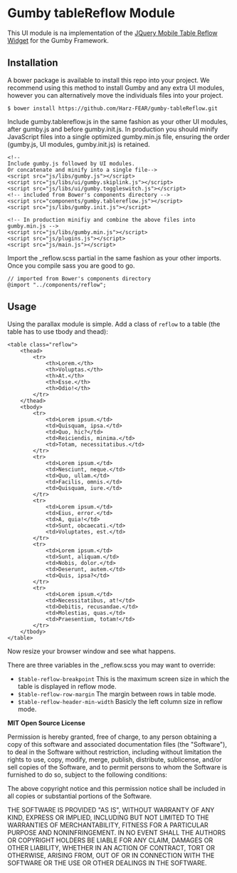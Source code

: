 Gumby tableReflow Module
=================

This UI module is na implementation of the [JQuery Mobile Table Reflow Widget](http://demos.jquerymobile.com/1.4.3/table-reflow/) for the Gumby Framework.

Installation
------------

A bower package is available to install this repo into your project. We recommend using this method to install Gumby and any extra UI modules, however you can alternatively move the individuals files into your project.

	$ bower install https://github.com/Harz-FEAR/gumby-tableReflow.git

Include gumby.tablereflow.js in the same fashion as your other UI modules, after gumby.js and before gumby.init.js. In production you should minify JavaScript files into a single optimized gumby.min.js file, ensuring the order (gumby.js, UI modules, gumby.init.js) is retained. 

	<!--
	Include gumby.js followed by UI modules.
	Or concatenate and minify into a single file-->
	<script src="js/libs/gumby.js"></script>
	<script src="js/libs/ui/gumby.skiplink.js"></script>
	<script src="js/libs/ui/gumby.toggleswitch.js"></script>
	<!-- included from Bower's components directory -->
	<script src="components/gumby.tablereflow.js"></script>
	<script src="js/libs/gumby.init.js"></script>
	
	<!-- In production minifiy and combine the above files into gumby.min.js -->
	<script src="js/libs/gumby.min.js"></script>
	<script src="js/plugins.js"></script>
	<script src="js/main.js"></script>
	
Import the _reflow.scss partial in the same fashion as your other imports. Once you compile sass you are good to go.

	// imported from Bower's components directory
	@import "../components/reflow";


Usage
-----

Using the parallax module is simple. Add a class of `reflow` to a table (the table has to use tbody and thead):

	<table class="reflow">
		<thead>
			<tr>
				<th>Lorem.</th>
				<th>Voluptas.</th>
				<th>At.</th>
				<th>Esse.</th>
				<th>Odio!</th>
			</tr>
		</thead>
		<tbody>
			<tr>
				<td>Lorem ipsum.</td>
				<td>Quisquam, ipsa.</td>
				<td>Quo, hic?</td>
				<td>Reiciendis, minima.</td>
				<td>Totam, necessitatibus.</td>
			</tr>
			<tr>
				<td>Lorem ipsum.</td>
				<td>Nesciunt, neque.</td>
				<td>Quo, ullam.</td>
				<td>Facilis, omnis.</td>
				<td>Quisquam, iure.</td>
			</tr>
			<tr>
				<td>Lorem ipsum.</td>
				<td>Eius, error.</td>
				<td>A, quia!</td>
				<td>Sunt, obcaecati.</td>
				<td>Voluptates, est.</td>
			</tr>
			<tr>
				<td>Lorem ipsum.</td>
				<td>Sunt, aliquam.</td>
				<td>Nobis, dolor.</td>
				<td>Deserunt, autem.</td>
				<td>Quis, ipsa?</td>
			</tr>
			<tr>
				<td>Lorem ipsum.</td>
				<td>Necessitatibus, at!</td>
				<td>Debitis, recusandae.</td>
				<td>Molestias, quas.</td>
				<td>Praesentium, totam!</td>
			</tr>
		</tbody>
	</table>

Now resize your browser window and see what happens.

There are three variables in the _reflow.scss you may want to override:
* `$table-reflow-breakpoint` This is the maximum screen size in which the table is displayed in reflow mode.
* `$table-reflow-row-margin` The margin between rows in table mode.
* `$table-reflow-header-min-width` Basicly the left column size in reflow mode.


**MIT Open Source License**

Permission is hereby granted, free of charge, to any person obtaining a copy of this software and associated
documentation files (the "Software"), to deal in the Software without restriction, including without limitation the
rights to use, copy, modify, merge, publish, distribute, sublicense, and/or sell copies of the Software, and to permit
persons to whom the Software is furnished to do so, subject to the following conditions:

The above copyright notice and this permission notice shall be included in all copies or substantial portions of the
Software.

THE SOFTWARE IS PROVIDED "AS IS", WITHOUT WARRANTY OF ANY KIND, EXPRESS OR IMPLIED, INCLUDING BUT NOT LIMITED TO THE
WARRANTIES OF MERCHANTABILITY, FITNESS FOR A PARTICULAR PURPOSE AND NONINFRINGEMENT. IN NO EVENT SHALL THE AUTHORS OR
COPYRIGHT HOLDERS BE LIABLE FOR ANY CLAIM, DAMAGES OR OTHER LIABILITY, WHETHER IN AN ACTION OF CONTRACT, TORT OR
OTHERWISE, ARISING FROM, OUT OF OR IN CONNECTION WITH THE SOFTWARE OR THE USE OR OTHER DEALINGS IN THE SOFTWARE.

	
	

